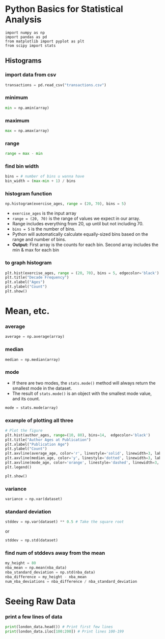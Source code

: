 # Python Basics for Statistical Analysis
```
import numpy as np
import pandas as pd
from matplotlib import pyplot as plt
from scipy import stats
```

## Histograms

### import data from csv
```python
transactions = pd.read_csv("transactions.csv")
```

### minimum
```python
min = np.amin(array)
```

### maximum
```python
max = np.amax(array)
```

### range
```python
range = max - min
```

### find bin width
```python
bins = # number of bins u wanna have
bin_width = (max-min + 1) / bins
```

### histogram function
```python
np.histogram(exercise_ages, range = (20, 70), bins = 5)
```
* `exercise_ages` is the input array
* `range = (20, 70)` is the range of values we expect in our array.
* Range includes everything from 20, up until but not including 70.
* `bins = 5` is the number of bins.
* Python will automatically calculate equally-sized bins based on the range and number of bins.
* **Output:** First array is the counts for each bin. Second array includes the min & max for each bin

### to graph histogram
```python
plt.hist(exercise_ages, range = (20, 70), bins = 5, edgecolor='black')
plt.title("Decade Frequency")
plt.xlabel("Ages")
plt.ylabel("Count")
plt.show()
```

# Mean, etc.

### average
```python
average = np.average(array)
```

### median
```python
median = np.median(array)
```

### mode
* If there are two modes, the `stats.mode()` method will always return the smallest mode in the dataset.
* The result of `stats.mode()` is an object with the smallest mode value, and its count.
```python
mode = stats.mode(array)
```

### example of plotting all three
```python
# Plot the figure
plt.hist(author_ages, range=(10, 80), bins=14,  edgecolor='black')
plt.title("Author Ages at Publication")
plt.xlabel("Publication Age")
plt.ylabel("Count")
plt.axvline(average_age, color='r', linestyle='solid', linewidth=3, label="Mean")
plt.axvline(median_age, color='y', linestyle='dotted', linewidth=3, label="Median")
plt.axvline(mode_age, color='orange', linestyle='dashed', linewidth=3, label="Mode")
plt.legend()

plt.show()
```

### variance
```python
variance = np.var(dataset)
```

### standard deviation
```python
stddev = np.var(dataset) ** 0.5 # Take the square root
```
or
```python
stddev = np.std(dataset)
```

### find num of stddevs away from the mean
```python
my_height = 80
nba_mean = np.mean(nba_data)
nba_standard_deviation = np.std(nba_data)
nba_difference = my_height - nba_mean
num_nba_deviations = nba_difference / nba_standard_deviation
```

# Seeing Raw Data

### print a few lines of data
```python
print(london_data.head()) # Print first few lines
print(london_data.iloc[100:200]) # Print lines 100-199
```

